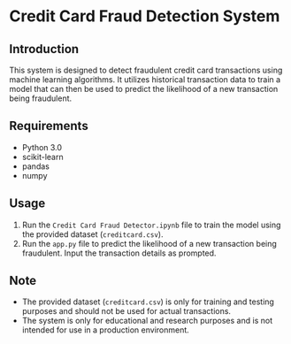 # Credit Card Fraud Detection System

## Introduction
This system is designed to detect fraudulent credit card transactions using machine learning algorithms. It utilizes historical transaction data to train a model that can then be used to predict the likelihood of a new transaction being fraudulent.

## Requirements
- Python 3.0
- scikit-learn
- pandas
- numpy

## Usage
1. Run the `Credit Card Fraud Detector.ipynb` file to train the model using the provided dataset (`creditcard.csv`).
2. Run the `app.py` file to predict the likelihood of a new transaction being fraudulent. Input the transaction details as prompted.

## Note
- The provided dataset (`creditcard.csv`) is only for training and testing purposes and should not be used for actual transactions.
- The system is only for educational and research purposes and is not intended for use in a production environment.
